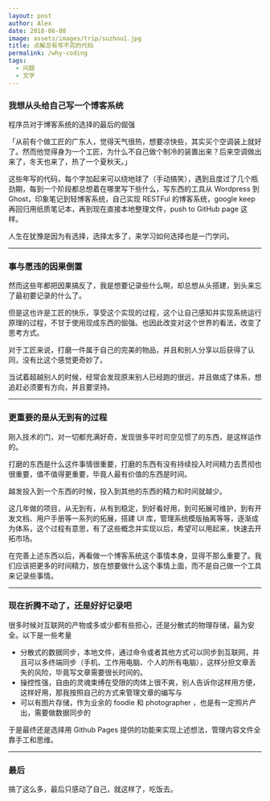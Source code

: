 ```yaml
---
layout: post
author: Alex
date: 2018-06-08
image: assets/images/trip/suzhou1.jpg
title: 点解总有写不完的代码
permalink: /why-coding
tags:
  - 问题
  - 文字
---
```


### 我想从头给自己写一个博客系统

程序员对于博客系统的选择的最后的倔强

「从前有个做工匠的广东人，觉得天气很热，想要凉快些，其实买个空调装上就好了。然而他觉得身为一个工匠，为什么不自己做个制冷的装置出来？后来空调做出来了，冬天也来了，热了一个夏秋天。」

这些年写的代码，每个字加起来可以绕地球了（手动搞笑），遇到且度过了几个瓶劲期，每到一个阶段都总想着在哪里写下些什么，写东西的工具从 Wordpress 到 Ghost，印象笔记到轻博客系统，自己实现 RESTFul 的博客系统，google keep 再回归用纸质笔记本，再到现在直接本地整理文件，push to GitHub page 这样。

人生在犹豫是因为有选择，选择太多了，来学习如何选择也是一门学问。

-------

### 事与愿违的因果倒置

然而这些年都把因果搞反了，我是想要记录些什么啊，却总想从头搭建，到头来忘了最初要记录的什么了。

但是这也许是工匠的快乐，享受这个实现的过程，这个让自己感知并实现系统运行原理的过程，不甘于使用现成东西的倔强。也因此改变对这个世界的看法，改变了思考方式。

对于工匠来说，打磨一件属于自己的完美的物品，并且和别人分享以后获得了认同，没有比这个感觉更奇妙了。

当试着超越别人的时候，经常会发现原来别人已经跑的很远，并且做成了体系，想追赶必须要有方向，并且要坚持。

-------

### 更重要的是从无到有的过程

刚入技术的门，对一切都充满好奇，发现很多平时司空见惯了的东西，是这样运作的。

打磨的东西是什么这件事情很重要，打磨的东西有没有持续投入时间精力去贯彻也很重要，值不值得更重要，毕竟人最有价值的东西是时间。

越发投入到一个东西的时候，投入到其他的东西的精力和时间就越少。

这几年做的项目，从无到有，从有到稳定，到好看好用，到可拓展可维护，到有开发文档、用户手册等一系列的拓展，搭建 UI 库，管理系统模版抽离等等，逐渐成为体系，这个过程有意思，有了这些概念并实现以后，希望可以用起来，快速去开拓市场。

在完善上述东西以后，再看做一个博客系统这个事情本身，显得不那么重要了。我们应该把更多的时间精力，放在想要做什么这个事情上面，而不是自己做一个工具来记录些事情。

-------

### 现在折腾不动了，还是好好记录吧

很多时候对互联网的产物或多或少都有些担心，还是分散式的物理存储，最为安全。以下是一些考量

- 分散式的数据同步，本地文件，通过命令或者其他方式可以同步到互联网，并且可以多终端同步（手机、工作用电脑、个人的所有电脑），这样分担文章丢失的风险，毕竟写文章需要很长时间的。
- 操控性强，自由的灵魂束缚在受限的肉体上很不爽，别人告诉你这样用方便，这样好用，那我按照自己的方式来管理文章的编写与
- 可以有图片存储，作为业余的 foodie 和 photographer ，也是有一定照片产出，需要做数据同步的

于是最终还是选择用 Github Pages 提供的功能来实现上述想法，管理内容文件全靠手工和思维。

-------

### 最后

搞了这么多，最后只感动了自己，就这样了，吃饭去。
